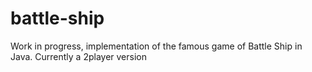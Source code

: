 battle-ship
===========

Work in progress, implementation of the famous game of Battle Ship in Java. Currently a 2player version
